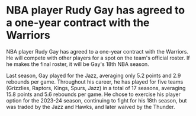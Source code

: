 # NBA player Rudy Gay has agreed to a one-year contract with the Warriors 
 NBA player Rudy Gay has agreed to a one-year contract with the Warriors. He will compete with other players for a spot on the team's official roster. If he makes the final roster, it will be Gay's 18th NBA season.

Last season, Gay played for the Jazz, averaging only 5.2 points and 2.9 rebounds per game. Throughout his career, he has played for five teams (Grizzlies, Raptors, Kings, Spurs, Jazz) in a total of 17 seasons, averaging 15.8 points and 5.6 rebounds per game. He chose to exercise his player option for the 2023-24 season, continuing to fight for his 18th season, but was traded by the Jazz and Hawks, and later waived by the Thunder.